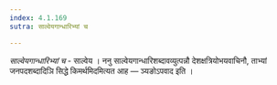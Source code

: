 ```yaml
---
index: 4.1.169
sutra: साल्वेयगान्धारिभ्यां च

---
```

_साल्वेयगान्धारिभ्यां च_ - साल्वेय । ननु साल्वेयगान्धारिशब्दावव्युत्पन्नौ देशक्षत्रियोभयवाचिनौ, ताभ्यां जनपदशब्दादिञि सिद्धे किमर्थमिदमित्यत आह — ञ्यङोऽपवाद इति ।